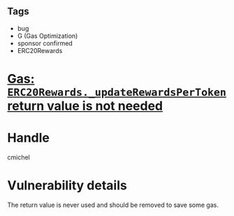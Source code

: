 ## Tags

- bug
- G (Gas Optimization)
- sponsor confirmed
- ERC20Rewards

# [Gas: `ERC20Rewards._updateRewardsPerToken` return value is not needed](https://github.com/code-423n4/2021-08-yield-findings/issues/34) 

# Handle

cmichel


# Vulnerability details

The return value is never used and should be removed to save some gas.

